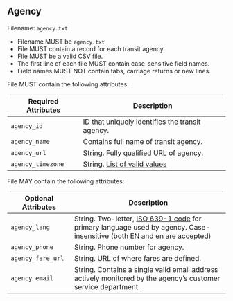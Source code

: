 ## Agency
Filename: `agency.txt`

 *  Filename MUST be `agency.txt`
 *  File MUST contain a record for each transit agency.
 *  File MUST be a valid CSV file.
 *  The first line of each file MUST contain case-sensitive field names.
 *  Field names MUST NOT contain tabs, carriage returns or new lines.

File MUST contain the following attributes:

Required Attributes	| Description										
----------			| -------------		
`agency_id`			| ID that uniquely identifies the transit agency.
`agency_name`		| Contains full name of transit agency.
`agency_url`		| String. Fully qualified URL of agency.
`agency_timezone`	| String. [List of valid values](https://en.wikipedia.org/wiki/List_of_tz_database_time_zones)

File MAY contain the following attributes:

Optional Attributes	| Description										
----------			| -------------		
`agency_lang`		| String. Two-letter, [ISO 639-1 code](http://www.loc.gov/standards/iso639-2/php/code_list.php) for primary language used by agency.  Case-insensitive (both EN and en are accepted)
`agency_phone`		| String. Phone number for agency.
`agency_fare_url`	| String. URL of where fares are defined.
`agency_email`	| String. Contains a single valid email address actively monitored by the agency’s customer service department.


